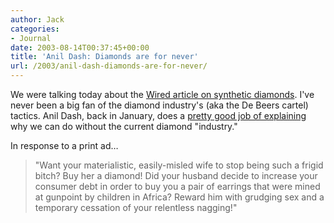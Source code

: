 ```yaml
---
author: Jack
categories:
- Journal
date: 2003-08-14T00:37:45+00:00
title: 'Anil Dash: Diamonds are for never'
url: /2003/anil-dash-diamonds-are-for-never/
---
```


We were talking today about the [Wired article on synthetic diamonds][1]. I've never been a big fan of the diamond industry's (aka the De Beers cartel) tactics. Anil Dash, back in January, does a [pretty good job of explaining][2] why we can do without the current diamond "industry."

In response to a print ad&#8230;
  


> "Want your materialistic, easily-misled wife to stop being such a frigid bitch? Buy her a diamond! Did your husband decide to increase your consumer debt in order to buy you a pair of earrings that were mined at gunpoint by children in Africa? Reward him with grudging sex and a temporary cessation of your relentless nagging!"

 [1]: http://www.wired.com/wired/archive/11.09/diamond.html
 [2]: http://www.dashes.com/anil/index.php?archives/004817.php "anil dash - archives"